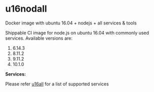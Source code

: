 # u16nodall
Docker image with ubuntu 16.04 + nodejs + all services &amp; tools

Shippable CI image for node.js on ubuntu 16.04 with commonly used services. Available versions are:


  1.  6.14.3
  2.  8.11.2
  3.  9.11.2
  4.  10.1.0
  

  
**Services:**

Please refer [u16all](https://github.com/dry-dock/u16all) for a list of supported services
